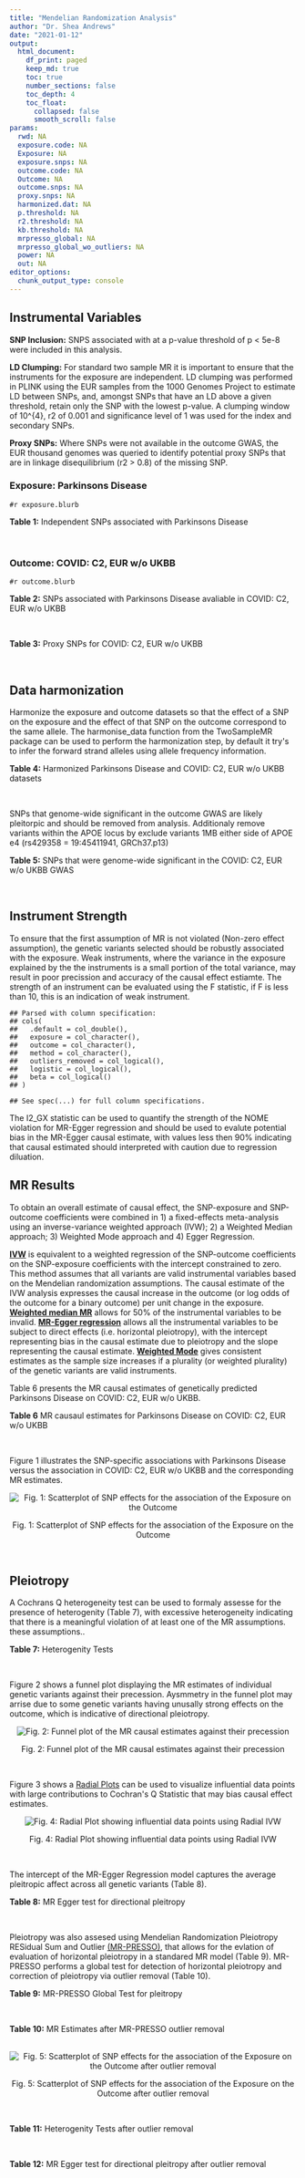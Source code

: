 ```yaml
---
title: "Mendelian Randomization Analysis"
author: "Dr. Shea Andrews"
date: "2021-01-12"
output:
  html_document:
    df_print: paged
    keep_md: true
    toc: true
    number_sections: false
    toc_depth: 4
    toc_float:
      collapsed: false
      smooth_scroll: false
params:
  rwd: NA
  exposure.code: NA
  Exposure: NA
  exposure.snps: NA
  outcome.code: NA
  Outcome: NA
  outcome.snps: NA
  proxy.snps: NA
  harmonized.dat: NA
  p.threshold: NA
  r2.threshold: NA
  kb.threshold: NA
  mrpresso_global: NA
  mrpresso_global_wo_outliers: NA
  power: NA
  out: NA
editor_options:
  chunk_output_type: console
---
```







## Instrumental Variables
**SNP Inclusion:** SNPS associated with at a p-value threshold of p < 5e-8 were included in this analysis.
<br>

**LD Clumping:** For standard two sample MR it is important to ensure that the instruments for the exposure are independent. LD clumping was performed in PLINK using the EUR samples from the 1000 Genomes Project to estimate LD between SNPs, and, amongst SNPs that have an LD above a given threshold, retain only the SNP with the lowest p-value. A clumping window of 10^{4}, r2 of 0.001 and significance level of 1 was used for the index and secondary SNPs.
<br>

**Proxy SNPs:** Where SNPs were not available in the outcome GWAS, the EUR thousand genomes was queried to identify potential proxy SNPs that are in linkage disequilibrium (r2 > 0.8) of the missing SNP.
<br>

### Exposure: Parkinsons Disease
`#r exposure.blurb`
<br>

**Table 1:** Independent SNPs associated with Parkinsons Disease
<div data-pagedtable="false">
  <script data-pagedtable-source type="application/json">
{"columns":[{"label":["SNP"],"name":[1],"type":["chr"],"align":["left"]},{"label":["CHROM"],"name":[2],"type":["dbl"],"align":["right"]},{"label":["POS"],"name":[3],"type":["dbl"],"align":["right"]},{"label":["REF"],"name":[4],"type":["chr"],"align":["left"]},{"label":["ALT"],"name":[5],"type":["chr"],"align":["left"]},{"label":["AF"],"name":[6],"type":["dbl"],"align":["right"]},{"label":["BETA"],"name":[7],"type":["dbl"],"align":["right"]},{"label":["SE"],"name":[8],"type":["dbl"],"align":["right"]},{"label":["Z"],"name":[9],"type":["dbl"],"align":["right"]},{"label":["P"],"name":[10],"type":["dbl"],"align":["right"]},{"label":["N"],"name":[11],"type":["dbl"],"align":["right"]},{"label":["TRAIT"],"name":[12],"type":["chr"],"align":["left"]}],"data":[{"1":"rs35749011","2":"1","3":"155135036","4":"G","5":"A","6":"0.0191","7":"0.7508","8":"0.0659","9":"11.393020","10":"5.022e-30","11":"482730","12":"parkinsons_disease"},{"1":"rs823106","2":"1","3":"205656453","4":"G","5":"C","6":"0.8488","7":"-0.1492","8":"0.0239","9":"-6.242678","10":"4.100e-10","11":"482730","12":"parkinsons_disease"},{"1":"rs4488803","2":"3","3":"58218352","4":"G","5":"A","6":"0.3746","7":"-0.1136","8":"0.0199","9":"-5.708543","10":"1.076e-08","11":"482730","12":"parkinsons_disease"},{"1":"rs34311866","2":"4","3":"951947","4":"T","5":"C","6":"0.1958","7":"0.2272","8":"0.0231","9":"9.835500","10":"7.974e-23","11":"482730","12":"parkinsons_disease"},{"1":"rs4698412","2":"4","3":"15737348","4":"G","5":"A","6":"0.5530","7":"0.1258","8":"0.0168","9":"7.488095","10":"7.049e-14","11":"482730","12":"parkinsons_disease"},{"1":"rs7695720","2":"4","3":"77183300","4":"A","5":"C","6":"0.2091","7":"-0.1255","8":"0.0208","9":"-6.033650","10":"1.528e-09","11":"482730","12":"parkinsons_disease"},{"1":"rs356203","2":"4","3":"90666041","4":"C","5":"T","6":"0.6169","7":"-0.2398","8":"0.0178","9":"-13.471910","10":"3.007e-41","11":"482730","12":"parkinsons_disease"},{"1":"rs75646569","2":"5","3":"60345424","4":"T","5":"G","6":"0.1117","7":"0.1916","8":"0.0266","9":"7.203010","10":"5.618e-13","11":"482730","12":"parkinsons_disease"},{"1":"rs35265698","2":"6","3":"32561334","4":"C","5":"G","6":"0.1547","7":"-0.2000","8":"0.0303","9":"-6.600660","10":"3.927e-11","11":"480593","12":"parkinsons_disease"},{"1":"rs858295","2":"7","3":"23245569","4":"A","5":"G","6":"0.3947","7":"-0.1039","8":"0.0176","9":"-5.903410","10":"3.831e-09","11":"482730","12":"parkinsons_disease"},{"1":"rs620490","2":"8","3":"16697579","4":"T","5":"G","6":"0.2762","7":"-0.1174","8":"0.0190","9":"-6.178950","10":"6.456e-10","11":"482730","12":"parkinsons_disease"},{"1":"rs144814361","2":"10","3":"121410917","4":"C","5":"T","6":"0.0174","7":"0.4411","8":"0.0680","9":"6.486765","10":"9.065e-11","11":"482730","12":"parkinsons_disease"},{"1":"rs75505347","2":"12","3":"40885549","4":"C","5":"T","6":"0.0195","7":"0.3917","8":"0.0674","9":"5.811573","10":"6.117e-09","11":"482730","12":"parkinsons_disease"},{"1":"rs10847864","2":"12","3":"123326598","4":"G","5":"T","6":"0.3625","7":"0.1274","8":"0.0179","9":"7.117318","10":"9.812e-13","11":"482730","12":"parkinsons_disease"},{"1":"rs4774417","2":"15","3":"61993702","4":"G","5":"A","6":"0.7397","7":"0.1052","8":"0.0192","9":"5.479167","10":"4.626e-08","11":"482730","12":"parkinsons_disease"},{"1":"rs12934900","2":"16","3":"30923602","4":"A","5":"T","6":"0.6571","7":"0.1215","8":"0.0184","9":"6.603260","10":"4.331e-11","11":"482730","12":"parkinsons_disease"},{"1":"rs4566208","2":"17","3":"16010920","4":"A","5":"G","6":"0.5659","7":"-0.0957","8":"0.0174","9":"-5.500000","10":"3.884e-08","11":"482730","12":"parkinsons_disease"},{"1":"rs58879558","2":"17","3":"44095467","4":"T","5":"C","6":"0.2229","7":"-0.2383","8":"0.0250","9":"-9.532000","10":"1.363e-21","11":"482730","12":"parkinsons_disease"},{"1":"rs4588066","2":"18","3":"40672964","4":"G","5":"A","6":"0.3260","7":"0.1046","8":"0.0178","9":"5.876404","10":"4.453e-09","11":"482730","12":"parkinsons_disease"}],"options":{"columns":{"min":{},"max":[10]},"rows":{"min":[10],"max":[10]},"pages":{}}}
  </script>
</div>
<br>

### Outcome: COVID: C2, EUR w/o UKBB
`#r outcome.blurb`
<br>

**Table 2:** SNPs associated with Parkinsons Disease avaliable in COVID: C2, EUR w/o UKBB
<div data-pagedtable="false">
  <script data-pagedtable-source type="application/json">
{"columns":[{"label":["SNP"],"name":[1],"type":["chr"],"align":["left"]},{"label":["CHROM"],"name":[2],"type":["dbl"],"align":["right"]},{"label":["POS"],"name":[3],"type":["dbl"],"align":["right"]},{"label":["REF"],"name":[4],"type":["chr"],"align":["left"]},{"label":["ALT"],"name":[5],"type":["chr"],"align":["left"]},{"label":["AF"],"name":[6],"type":["dbl"],"align":["right"]},{"label":["BETA"],"name":[7],"type":["dbl"],"align":["right"]},{"label":["SE"],"name":[8],"type":["dbl"],"align":["right"]},{"label":["Z"],"name":[9],"type":["dbl"],"align":["right"]},{"label":["P"],"name":[10],"type":["dbl"],"align":["right"]},{"label":["N"],"name":[11],"type":["dbl"],"align":["right"]},{"label":["TRAIT"],"name":[12],"type":["chr"],"align":["left"]}],"data":[{"1":"rs35749011","2":"1","3":"155135036","4":"G","5":"A","6":"0.02045","7":"0.00641100","8":"0.0428460","9":"0.14962890","10":"0.8811000","11":"1074295","12":"COVID_C2__EUR_w/o_UKBB"},{"1":"rs823106","2":"1","3":"205656453","4":"G","5":"C","6":"0.85850","7":"0.01125000","8":"0.0128170","9":"0.87774050","10":"0.3801000","11":"1342724","12":"COVID_C2__EUR_w/o_UKBB"},{"1":"rs4488803","2":"3","3":"58218352","4":"G","5":"A","6":"0.41690","7":"-0.00915260","8":"0.0094521","9":"-0.96831392","10":"0.3329000","11":"1337736","12":"COVID_C2__EUR_w/o_UKBB"},{"1":"rs34311866","2":"4","3":"951947","4":"T","5":"C","6":"0.20060","7":"0.00337080","8":"0.0128640","9":"0.26203358","10":"0.7933000","11":"1348343","12":"COVID_C2__EUR_w/o_UKBB"},{"1":"rs4698412","2":"4","3":"15737348","4":"G","5":"A","6":"0.55480","7":"-0.00076993","8":"0.0090171","9":"-0.08538555","10":"0.9320000","11":"1348343","12":"COVID_C2__EUR_w/o_UKBB"},{"1":"rs7695720","2":"4","3":"77183300","4":"A","5":"C","6":"0.20870","7":"-0.04168200","8":"0.0115000","9":"-3.62452174","10":"0.0002895","11":"1337623","12":"COVID_C2__EUR_w/o_UKBB"},{"1":"rs356203","2":"4","3":"90666041","4":"C","5":"T","6":"0.63150","7":"0.01444900","8":"0.0093597","9":"1.54374606","10":"0.1226000","11":"1277282","12":"COVID_C2__EUR_w/o_UKBB"},{"1":"rs75646569","2":"5","3":"60345424","4":"T","5":"G","6":"0.11320","7":"0.01355400","8":"0.0143450","9":"0.94485884","10":"0.3447000","11":"1348702","12":"COVID_C2__EUR_w/o_UKBB"},{"1":"rs35265698","2":"6","3":"32561334","4":"C","5":"G","6":"0.17280","7":"-0.03856000","8":"0.0129090","9":"-2.98706329","10":"0.0028180","11":"1153247","12":"COVID_C2__EUR_w/o_UKBB"},{"1":"rs858295","2":"7","3":"23245569","4":"A","5":"G","6":"0.39300","7":"-0.00353790","8":"0.0091784","9":"-0.38545934","10":"0.6999000","11":"1348702","12":"COVID_C2__EUR_w/o_UKBB"},{"1":"rs620490","2":"8","3":"16697579","4":"T","5":"G","6":"0.29700","7":"0.00473560","8":"0.0100270","9":"0.47228483","10":"0.6367000","11":"1276013","12":"COVID_C2__EUR_w/o_UKBB"},{"1":"rs144814361","2":"10","3":"121410917","4":"C","5":"T","6":"0.02237","7":"0.07243000","8":"0.0402570","9":"1.79919020","10":"0.0719900","11":"1303469","12":"COVID_C2__EUR_w/o_UKBB"},{"1":"rs75505347","2":"12","3":"40885549","4":"C","5":"T","6":"0.02509","7":"-0.01975800","8":"0.0334990","9":"-0.58980865","10":"0.5553000","11":"1342060","12":"COVID_C2__EUR_w/o_UKBB"},{"1":"rs10847864","2":"12","3":"123326598","4":"G","5":"T","6":"0.33870","7":"0.00152300","8":"0.0131410","9":"0.11589681","10":"0.9077000","11":"960229","12":"COVID_C2__EUR_w/o_UKBB"},{"1":"rs4774417","2":"15","3":"61993702","4":"G","5":"A","6":"0.69890","7":"0.01218500","8":"0.0104500","9":"1.16602871","10":"0.2436000","11":"1329166","12":"COVID_C2__EUR_w/o_UKBB"},{"1":"rs12934900","2":"16","3":"30923602","4":"A","5":"T","6":"0.63380","7":"0.00222520","8":"0.0097547","9":"0.22811568","10":"0.8196000","11":"1234273","12":"COVID_C2__EUR_w/o_UKBB"},{"1":"rs4566208","2":"17","3":"16010920","4":"A","5":"G","6":"0.55560","7":"0.00224870","8":"0.0116400","9":"0.19318729","10":"0.8468000","11":"1244597","12":"COVID_C2__EUR_w/o_UKBB"},{"1":"rs58879558","2":"17","3":"44095467","4":"T","5":"C","6":"0.21000","7":"-0.03998100","8":"0.0111040","9":"-3.60059438","10":"0.0003174","11":"1109632","12":"COVID_C2__EUR_w/o_UKBB"},{"1":"rs4588066","2":"18","3":"40672964","4":"G","5":"A","6":"0.33970","7":"0.00606220","8":"0.0096044","9":"0.63118987","10":"0.5279000","11":"1348702","12":"COVID_C2__EUR_w/o_UKBB"}],"options":{"columns":{"min":{},"max":[10]},"rows":{"min":[10],"max":[10]},"pages":{}}}
  </script>
</div>
<br>

**Table 3:** Proxy SNPs for COVID: C2, EUR w/o UKBB
<div data-pagedtable="false">
  <script data-pagedtable-source type="application/json">
{"columns":[{"label":["proxy.outcome"],"name":[1],"type":["lgl"],"align":["right"]},{"label":["target_snp"],"name":[2],"type":["lgl"],"align":["right"]},{"label":["proxy_snp"],"name":[3],"type":["lgl"],"align":["right"]},{"label":["ld.r2"],"name":[4],"type":["lgl"],"align":["right"]},{"label":["Dprime"],"name":[5],"type":["lgl"],"align":["right"]},{"label":["ref.proxy"],"name":[6],"type":["lgl"],"align":["right"]},{"label":["alt.proxy"],"name":[7],"type":["lgl"],"align":["right"]},{"label":["CHROM"],"name":[8],"type":["lgl"],"align":["right"]},{"label":["POS"],"name":[9],"type":["lgl"],"align":["right"]},{"label":["ALT.proxy"],"name":[10],"type":["lgl"],"align":["right"]},{"label":["REF.proxy"],"name":[11],"type":["lgl"],"align":["right"]},{"label":["AF"],"name":[12],"type":["lgl"],"align":["right"]},{"label":["BETA"],"name":[13],"type":["lgl"],"align":["right"]},{"label":["SE"],"name":[14],"type":["lgl"],"align":["right"]},{"label":["P"],"name":[15],"type":["lgl"],"align":["right"]},{"label":["N"],"name":[16],"type":["lgl"],"align":["right"]},{"label":["ref"],"name":[17],"type":["lgl"],"align":["right"]},{"label":["alt"],"name":[18],"type":["lgl"],"align":["right"]},{"label":["ALT"],"name":[19],"type":["lgl"],"align":["right"]},{"label":["REF"],"name":[20],"type":["lgl"],"align":["right"]},{"label":["PHASE"],"name":[21],"type":["lgl"],"align":["right"]}],"data":[{"1":"NA","2":"NA","3":"NA","4":"NA","5":"NA","6":"NA","7":"NA","8":"NA","9":"NA","10":"NA","11":"NA","12":"NA","13":"NA","14":"NA","15":"NA","16":"NA","17":"NA","18":"NA","19":"NA","20":"NA","21":"NA"}],"options":{"columns":{"min":{},"max":[10]},"rows":{"min":[10],"max":[10]},"pages":{}}}
  </script>
</div>
<br>

## Data harmonization
Harmonize the exposure and outcome datasets so that the effect of a SNP on the exposure and the effect of that SNP on the outcome correspond to the same allele. The harmonise_data function from the TwoSampleMR package can be used to perform the harmonization step, by default it try's to infer the forward strand alleles using allele frequency information.
<br>

**Table 4:** Harmonized Parkinsons Disease and COVID: C2, EUR w/o UKBB datasets
<div data-pagedtable="false">
  <script data-pagedtable-source type="application/json">
{"columns":[{"label":["SNP"],"name":[1],"type":["chr"],"align":["left"]},{"label":["effect_allele.exposure"],"name":[2],"type":["chr"],"align":["left"]},{"label":["other_allele.exposure"],"name":[3],"type":["chr"],"align":["left"]},{"label":["effect_allele.outcome"],"name":[4],"type":["chr"],"align":["left"]},{"label":["other_allele.outcome"],"name":[5],"type":["chr"],"align":["left"]},{"label":["beta.exposure"],"name":[6],"type":["dbl"],"align":["right"]},{"label":["beta.outcome"],"name":[7],"type":["dbl"],"align":["right"]},{"label":["eaf.exposure"],"name":[8],"type":["dbl"],"align":["right"]},{"label":["eaf.outcome"],"name":[9],"type":["dbl"],"align":["right"]},{"label":["remove"],"name":[10],"type":["lgl"],"align":["right"]},{"label":["palindromic"],"name":[11],"type":["lgl"],"align":["right"]},{"label":["ambiguous"],"name":[12],"type":["lgl"],"align":["right"]},{"label":["id.outcome"],"name":[13],"type":["chr"],"align":["left"]},{"label":["chr.outcome"],"name":[14],"type":["dbl"],"align":["right"]},{"label":["pos.outcome"],"name":[15],"type":["dbl"],"align":["right"]},{"label":["se.outcome"],"name":[16],"type":["dbl"],"align":["right"]},{"label":["z.outcome"],"name":[17],"type":["dbl"],"align":["right"]},{"label":["pval.outcome"],"name":[18],"type":["dbl"],"align":["right"]},{"label":["samplesize.outcome"],"name":[19],"type":["dbl"],"align":["right"]},{"label":["outcome"],"name":[20],"type":["chr"],"align":["left"]},{"label":["mr_keep.outcome"],"name":[21],"type":["lgl"],"align":["right"]},{"label":["pval_origin.outcome"],"name":[22],"type":["chr"],"align":["left"]},{"label":["chr.exposure"],"name":[23],"type":["dbl"],"align":["right"]},{"label":["pos.exposure"],"name":[24],"type":["dbl"],"align":["right"]},{"label":["se.exposure"],"name":[25],"type":["dbl"],"align":["right"]},{"label":["z.exposure"],"name":[26],"type":["dbl"],"align":["right"]},{"label":["pval.exposure"],"name":[27],"type":["dbl"],"align":["right"]},{"label":["samplesize.exposure"],"name":[28],"type":["dbl"],"align":["right"]},{"label":["exposure"],"name":[29],"type":["chr"],"align":["left"]},{"label":["mr_keep.exposure"],"name":[30],"type":["lgl"],"align":["right"]},{"label":["pval_origin.exposure"],"name":[31],"type":["chr"],"align":["left"]},{"label":["id.exposure"],"name":[32],"type":["chr"],"align":["left"]},{"label":["action"],"name":[33],"type":["dbl"],"align":["right"]},{"label":["mr_keep"],"name":[34],"type":["lgl"],"align":["right"]},{"label":["pt"],"name":[35],"type":["dbl"],"align":["right"]},{"label":["pleitropy_keep"],"name":[36],"type":["lgl"],"align":["right"]},{"label":["mrpresso_RSSobs"],"name":[37],"type":["dbl"],"align":["right"]},{"label":["mrpresso_pval"],"name":[38],"type":["dbl"],"align":["right"]},{"label":["mrpresso_keep"],"name":[39],"type":["lgl"],"align":["right"]}],"data":[{"1":"rs10847864","2":"T","3":"G","4":"T","5":"G","6":"0.1274","7":"0.00152300","8":"0.3625","9":"0.33870","10":"FALSE","11":"FALSE","12":"FALSE","13":"pPcDJZ","14":"12","15":"123326598","16":"0.0131410","17":"0.11589681","18":"0.9077000","19":"960229","20":"covidhgi2020C2v5alleurLeaveUKBB","21":"TRUE","22":"reported","23":"12","24":"123326598","25":"0.0179","26":"7.117318","27":"9.812e-13","28":"482730","29":"Nalls2019pd","30":"TRUE","31":"reported","32":"7zDDGl","33":"2","34":"TRUE","35":"5e-08","36":"TRUE","37":"2.013951e-05","38":"1.0000","39":"TRUE"},{"1":"rs12934900","2":"T","3":"A","4":"T","5":"A","6":"0.1215","7":"0.00222520","8":"0.6571","9":"0.63380","10":"FALSE","11":"TRUE","12":"FALSE","13":"pPcDJZ","14":"16","15":"30923602","16":"0.0097547","17":"0.22811568","18":"0.8196000","19":"1234273","20":"covidhgi2020C2v5alleurLeaveUKBB","21":"TRUE","22":"reported","23":"16","24":"30923602","25":"0.0184","26":"6.603260","27":"4.331e-11","28":"482730","29":"Nalls2019pd","30":"TRUE","31":"reported","32":"7zDDGl","33":"2","34":"TRUE","35":"5e-08","36":"TRUE","37":"1.257402e-05","38":"1.0000","39":"TRUE"},{"1":"rs144814361","2":"T","3":"C","4":"T","5":"C","6":"0.4411","7":"0.07243000","8":"0.0174","9":"0.02237","10":"FALSE","11":"FALSE","12":"FALSE","13":"pPcDJZ","14":"10","15":"121410917","16":"0.0402570","17":"1.79919020","18":"0.0719900","19":"1303469","20":"covidhgi2020C2v5alleurLeaveUKBB","21":"TRUE","22":"reported","23":"10","24":"121410917","25":"0.0680","26":"6.486765","27":"9.065e-11","28":"482730","29":"Nalls2019pd","30":"TRUE","31":"reported","32":"7zDDGl","33":"2","34":"TRUE","35":"5e-08","36":"TRUE","37":"2.883270e-03","38":"1.0000","39":"TRUE"},{"1":"rs34311866","2":"C","3":"T","4":"C","5":"T","6":"0.2272","7":"0.00337080","8":"0.1958","9":"0.20060","10":"FALSE","11":"FALSE","12":"FALSE","13":"pPcDJZ","14":"4","15":"951947","16":"0.0128640","17":"0.26203358","18":"0.7933000","19":"1348343","20":"covidhgi2020C2v5alleurLeaveUKBB","21":"TRUE","22":"reported","23":"4","24":"951947","25":"0.0231","26":"9.835500","27":"7.974e-23","28":"482730","29":"Nalls2019pd","30":"TRUE","31":"reported","32":"7zDDGl","33":"2","34":"TRUE","35":"5e-08","36":"TRUE","37":"6.067016e-05","38":"1.0000","39":"TRUE"},{"1":"rs35265698","2":"G","3":"C","4":"G","5":"C","6":"-0.2000","7":"-0.03856000","8":"0.1547","9":"0.17280","10":"FALSE","11":"TRUE","12":"FALSE","13":"pPcDJZ","14":"6","15":"32561334","16":"0.0129090","17":"-2.98706329","18":"0.0028180","19":"1153247","20":"covidhgi2020C2v5alleurLeaveUKBB","21":"TRUE","22":"reported","23":"6","24":"32561334","25":"0.0303","26":"-6.600660","27":"3.927e-11","28":"480593","29":"Nalls2019pd","30":"TRUE","31":"reported","32":"7zDDGl","33":"2","34":"TRUE","35":"5e-08","36":"TRUE","37":"9.777930e-04","38":"0.3002","39":"TRUE"},{"1":"rs356203","2":"T","3":"C","4":"T","5":"C","6":"-0.2398","7":"0.01444900","8":"0.6169","9":"0.63150","10":"FALSE","11":"FALSE","12":"FALSE","13":"pPcDJZ","14":"4","15":"90666041","16":"0.0093597","17":"1.54374606","18":"0.1226000","19":"1277282","20":"covidhgi2020C2v5alleurLeaveUKBB","21":"TRUE","22":"reported","23":"4","24":"90666041","25":"0.0178","26":"-13.471910","27":"3.007e-41","28":"482730","29":"Nalls2019pd","30":"TRUE","31":"reported","32":"7zDDGl","33":"2","34":"TRUE","35":"5e-08","36":"TRUE","37":"9.534880e-04","38":"0.0741","39":"TRUE"},{"1":"rs35749011","2":"A","3":"G","4":"A","5":"G","6":"0.7508","7":"0.00641100","8":"0.0191","9":"0.02045","10":"FALSE","11":"FALSE","12":"FALSE","13":"pPcDJZ","14":"1","15":"155135036","16":"0.0428460","17":"0.14962890","18":"0.8811000","19":"1074295","20":"covidhgi2020C2v5alleurLeaveUKBB","21":"TRUE","22":"reported","23":"1","24":"155135036","25":"0.0659","26":"11.393020","27":"5.022e-30","28":"482730","29":"Nalls2019pd","30":"TRUE","31":"reported","32":"7zDDGl","33":"2","34":"TRUE","35":"5e-08","36":"TRUE","37":"9.515236e-04","38":"1.0000","39":"TRUE"},{"1":"rs4488803","2":"A","3":"G","4":"A","5":"G","6":"-0.1136","7":"-0.00915260","8":"0.3746","9":"0.41690","10":"FALSE","11":"FALSE","12":"FALSE","13":"pPcDJZ","14":"3","15":"58218352","16":"0.0094521","17":"-0.96831392","18":"0.3329000","19":"1337736","20":"covidhgi2020C2v5alleurLeaveUKBB","21":"TRUE","22":"reported","23":"3","24":"58218352","25":"0.0199","26":"-5.708543","27":"1.076e-08","28":"482730","29":"Nalls2019pd","30":"TRUE","31":"reported","32":"7zDDGl","33":"2","34":"TRUE","35":"5e-08","36":"TRUE","37":"1.636420e-05","38":"1.0000","39":"TRUE"},{"1":"rs4566208","2":"G","3":"A","4":"G","5":"A","6":"-0.0957","7":"0.00224870","8":"0.5659","9":"0.55560","10":"FALSE","11":"FALSE","12":"FALSE","13":"pPcDJZ","14":"17","15":"16010920","16":"0.0116400","17":"0.19318729","18":"0.8468000","19":"1244597","20":"covidhgi2020C2v5alleurLeaveUKBB","21":"TRUE","22":"reported","23":"17","24":"16010920","25":"0.0174","26":"-5.500000","27":"3.884e-08","28":"482730","29":"Nalls2019pd","30":"TRUE","31":"reported","32":"7zDDGl","33":"2","34":"TRUE","35":"5e-08","36":"TRUE","37":"4.625827e-05","38":"1.0000","39":"TRUE"},{"1":"rs4588066","2":"A","3":"G","4":"A","5":"G","6":"0.1046","7":"0.00606220","8":"0.3260","9":"0.33970","10":"FALSE","11":"FALSE","12":"FALSE","13":"pPcDJZ","14":"18","15":"40672964","16":"0.0096044","17":"0.63118987","18":"0.5279000","19":"1348702","20":"covidhgi2020C2v5alleurLeaveUKBB","21":"TRUE","22":"reported","23":"18","24":"40672964","25":"0.0178","26":"5.876404","27":"4.453e-09","28":"482730","29":"Nalls2019pd","30":"TRUE","31":"reported","32":"7zDDGl","33":"2","34":"TRUE","35":"5e-08","36":"TRUE","37":"1.580908e-06","38":"1.0000","39":"TRUE"},{"1":"rs4698412","2":"A","3":"G","4":"A","5":"G","6":"0.1258","7":"-0.00076993","8":"0.5530","9":"0.55480","10":"FALSE","11":"FALSE","12":"FALSE","13":"pPcDJZ","14":"4","15":"15737348","16":"0.0090171","17":"-0.08538555","18":"0.9320000","19":"1348343","20":"covidhgi2020C2v5alleurLeaveUKBB","21":"TRUE","22":"reported","23":"4","24":"15737348","25":"0.0168","26":"7.488095","27":"7.049e-14","28":"482730","29":"Nalls2019pd","30":"TRUE","31":"reported","32":"7zDDGl","33":"2","34":"TRUE","35":"5e-08","36":"TRUE","37":"4.831842e-05","38":"1.0000","39":"TRUE"},{"1":"rs4774417","2":"A","3":"G","4":"A","5":"G","6":"0.1052","7":"0.01218500","8":"0.7397","9":"0.69890","10":"FALSE","11":"FALSE","12":"FALSE","13":"pPcDJZ","14":"15","15":"61993702","16":"0.0104500","17":"1.16602871","18":"0.2436000","19":"1329166","20":"covidhgi2020C2v5alleurLeaveUKBB","21":"TRUE","22":"reported","23":"15","24":"61993702","25":"0.0192","26":"5.479167","27":"4.626e-08","28":"482730","29":"Nalls2019pd","30":"TRUE","31":"reported","32":"7zDDGl","33":"2","34":"TRUE","35":"5e-08","36":"TRUE","37":"5.644812e-05","38":"1.0000","39":"TRUE"},{"1":"rs58879558","2":"C","3":"T","4":"C","5":"T","6":"-0.2383","7":"-0.03998100","8":"0.2229","9":"0.21000","10":"FALSE","11":"FALSE","12":"FALSE","13":"pPcDJZ","14":"17","15":"44095467","16":"0.0111040","17":"-3.60059438","18":"0.0003174","19":"1109632","20":"covidhgi2020C2v5alleurLeaveUKBB","21":"TRUE","22":"reported","23":"17","24":"44095467","25":"0.0250","26":"-9.532000","27":"1.363e-21","28":"482730","29":"Nalls2019pd","30":"TRUE","31":"reported","32":"7zDDGl","33":"2","34":"TRUE","35":"5e-08","36":"TRUE","37":"1.084336e-03","38":"0.0893","39":"TRUE"},{"1":"rs620490","2":"G","3":"T","4":"G","5":"T","6":"-0.1174","7":"0.00473560","8":"0.2762","9":"0.29700","10":"FALSE","11":"FALSE","12":"FALSE","13":"pPcDJZ","14":"8","15":"16697579","16":"0.0100270","17":"0.47228483","18":"0.6367000","19":"1276013","20":"covidhgi2020C2v5alleurLeaveUKBB","21":"TRUE","22":"reported","23":"8","24":"16697579","25":"0.0190","26":"-6.178950","27":"6.456e-10","28":"482730","29":"Nalls2019pd","30":"TRUE","31":"reported","32":"7zDDGl","33":"2","34":"TRUE","35":"5e-08","36":"TRUE","37":"1.113533e-04","38":"1.0000","39":"TRUE"},{"1":"rs75505347","2":"T","3":"C","4":"T","5":"C","6":"0.3917","7":"-0.01975800","8":"0.0195","9":"0.02509","10":"FALSE","11":"FALSE","12":"FALSE","13":"pPcDJZ","14":"12","15":"40885549","16":"0.0334990","17":"-0.58980865","18":"0.5553000","19":"1342060","20":"covidhgi2020C2v5alleurLeaveUKBB","21":"TRUE","22":"reported","23":"12","24":"40885549","25":"0.0674","26":"5.811573","27":"6.117e-09","28":"482730","29":"Nalls2019pd","30":"TRUE","31":"reported","32":"7zDDGl","33":"2","34":"TRUE","35":"5e-08","36":"TRUE","37":"1.545236e-03","38":"1.0000","39":"TRUE"},{"1":"rs75646569","2":"G","3":"T","4":"G","5":"T","6":"0.1916","7":"0.01355400","8":"0.1117","9":"0.11320","10":"FALSE","11":"FALSE","12":"FALSE","13":"pPcDJZ","14":"5","15":"60345424","16":"0.0143450","17":"0.94485884","18":"0.3447000","19":"1348702","20":"covidhgi2020C2v5alleurLeaveUKBB","21":"TRUE","22":"reported","23":"5","24":"60345424","25":"0.0266","26":"7.203010","27":"5.618e-13","28":"482730","29":"Nalls2019pd","30":"TRUE","31":"reported","32":"7zDDGl","33":"2","34":"TRUE","35":"5e-08","36":"TRUE","37":"2.411930e-05","38":"1.0000","39":"TRUE"},{"1":"rs7695720","2":"C","3":"A","4":"C","5":"A","6":"-0.1255","7":"-0.04168200","8":"0.2091","9":"0.20870","10":"FALSE","11":"FALSE","12":"FALSE","13":"pPcDJZ","14":"4","15":"77183300","16":"0.0115000","17":"-3.62452174","18":"0.0002895","19":"1337623","20":"covidhgi2020C2v5alleurLeaveUKBB","21":"TRUE","22":"reported","23":"4","24":"77183300","25":"0.0208","26":"-6.033650","27":"1.528e-09","28":"482730","29":"Nalls2019pd","30":"TRUE","31":"reported","32":"7zDDGl","33":"2","34":"TRUE","35":"5e-08","36":"TRUE","37":"1.371111e-03","38":"0.0228","39":"FALSE"},{"1":"rs823106","2":"C","3":"G","4":"C","5":"G","6":"-0.1492","7":"0.01125000","8":"0.8488","9":"0.85850","10":"FALSE","11":"TRUE","12":"FALSE","13":"pPcDJZ","14":"1","15":"205656453","16":"0.0128170","17":"0.87774050","18":"0.3801000","19":"1342724","20":"covidhgi2020C2v5alleurLeaveUKBB","21":"TRUE","22":"reported","23":"1","24":"205656453","25":"0.0239","26":"-6.242678","27":"4.100e-10","28":"482730","29":"Nalls2019pd","30":"TRUE","31":"reported","32":"7zDDGl","33":"2","34":"TRUE","35":"5e-08","36":"TRUE","37":"3.545590e-04","38":"1.0000","39":"TRUE"},{"1":"rs858295","2":"G","3":"A","4":"G","5":"A","6":"-0.1039","7":"-0.00353790","8":"0.3947","9":"0.39300","10":"FALSE","11":"FALSE","12":"FALSE","13":"pPcDJZ","14":"7","15":"23245569","16":"0.0091784","17":"-0.38545934","18":"0.6999000","19":"1348702","20":"covidhgi2020C2v5alleurLeaveUKBB","21":"TRUE","22":"reported","23":"7","24":"23245569","25":"0.0176","26":"-5.903410","27":"3.831e-09","28":"482730","29":"Nalls2019pd","30":"TRUE","31":"reported","32":"7zDDGl","33":"2","34":"TRUE","35":"5e-08","36":"TRUE","37":"1.737352e-06","38":"1.0000","39":"TRUE"}],"options":{"columns":{"min":{},"max":[10]},"rows":{"min":[10],"max":[10]},"pages":{}}}
  </script>
</div>
<br>

SNPs that genome-wide significant in the outcome GWAS are likely pleitorpic and should be removed from analysis. Additionaly remove variants within the APOE locus by exclude variants 1MB either side of APOE e4 (rs429358 = 19:45411941, GRCh37.p13)
<br>


**Table 5:** SNPs that were genome-wide significant in the COVID: C2, EUR w/o UKBB GWAS
<div data-pagedtable="false">
  <script data-pagedtable-source type="application/json">
{"columns":[{"label":["SNP"],"name":[1],"type":["chr"],"align":["left"]},{"label":["chr.outcome"],"name":[2],"type":["dbl"],"align":["right"]},{"label":["pos.outcome"],"name":[3],"type":["dbl"],"align":["right"]},{"label":["pval.exposure"],"name":[4],"type":["dbl"],"align":["right"]},{"label":["pval.outcome"],"name":[5],"type":["dbl"],"align":["right"]}],"data":[],"options":{"columns":{"min":{},"max":[10]},"rows":{"min":[10],"max":[10]},"pages":{}}}
  </script>
</div>
<br>


## Instrument Strength
To ensure that the first assumption of MR is not violated (Non-zero effect assumption), the genetic variants selected should be robustly associated with the exposure. Weak instruments, where the variance in the exposure explained by the the instruments is a small portion of the total variance, may result in poor precission and accuracy of the causal effect estiamte. The strength of an instrument can be evaluated using the F statistic, if F is less than 10, this is an indication of weak instrument.


```
## Parsed with column specification:
## cols(
##   .default = col_double(),
##   exposure = col_character(),
##   outcome = col_character(),
##   method = col_character(),
##   outliers_removed = col_logical(),
##   logistic = col_logical(),
##   beta = col_logical()
## )
```

```
## See spec(...) for full column specifications.
```

<div data-pagedtable="false">
  <script data-pagedtable-source type="application/json">
{"columns":[{"label":["outliers_removed"],"name":[1],"type":["lgl"],"align":["right"]},{"label":["pve.exposure"],"name":[2],"type":["dbl"],"align":["right"]},{"label":["F"],"name":[3],"type":["dbl"],"align":["right"]},{"label":["Alpha"],"name":[4],"type":["dbl"],"align":["right"]},{"label":["NCP"],"name":[5],"type":["dbl"],"align":["right"]},{"label":["Power"],"name":[6],"type":["dbl"],"align":["right"]}],"data":[{"1":"FALSE","2":"0.0007443399","3":"57.79114","4":"0.05","5":"19.157594","6":"0.9921750"},{"1":"TRUE","2":"0.0007195726","3":"58.97056","4":"0.05","5":"9.160917","6":"0.8569549"}],"options":{"columns":{"min":{},"max":[10]},"rows":{"min":[10],"max":[10]},"pages":{}}}
  </script>
</div>

The I2_GX statistic can be used to quantify the strength of the NOME violation for MR-Egger regression and should be used to evalute potential bias in the MR-Egger causal estimate, with values less then 90% indicating that causal estimated should interpreted with caution due to regression diluation.

<div data-pagedtable="false">
  <script data-pagedtable-source type="application/json">
{"columns":[{"label":["outliers_removed"],"name":[1],"type":["lgl"],"align":["right"]},{"label":["Isq_gx"],"name":[2],"type":["dbl"],"align":["right"]}],"data":[{"1":"FALSE","2":"0.8202204"},{"1":"TRUE","2":"0.8275041"}],"options":{"columns":{"min":{},"max":[10]},"rows":{"min":[10],"max":[10]},"pages":{}}}
  </script>
</div>


##  MR Results
To obtain an overall estimate of causal effect, the SNP-exposure and SNP-outcome coefficients were combined in 1) a fixed-effects meta-analysis using an inverse-variance weighted approach (IVW); 2) a Weighted Median approach; 3) Weighted Mode approach and 4) Egger Regression.


[**IVW**](https://doi.org/10.1002/gepi.21758) is equivalent to a weighted regression of the SNP-outcome coefficients on the SNP-exposure coefficients with the intercept constrained to zero. This method assumes that all variants are valid instrumental variables based on the Mendelian randomization assumptions. The causal estimate of the IVW analysis expresses the causal increase in the outcome (or log odds of the outcome for a binary outcome) per unit change in the exposure. [**Weighted median MR**](https://doi.org/10.1002/gepi.21965) allows for 50% of the instrumental variables to be invalid. [**MR-Egger regression**](https://doi.org/10.1093/ije/dyw220) allows all the instrumental variables to be subject to direct effects (i.e. horizontal pleiotropy), with the intercept representing bias in the causal estimate due to pleiotropy and the slope representing the causal estimate. [**Weighted Mode**](https://doi.org/10.1093/ije/dyx102) gives consistent estimates as the sample size increases if a plurality (or weighted plurality) of the genetic variants are valid instruments.
<br>



Table 6 presents the MR causal estimates of genetically predicted Parkinsons Disease on COVID: C2, EUR w/o UKBB.
<br>

**Table 6** MR causaul estimates for Parkinsons Disease on COVID: C2, EUR w/o UKBB
<div data-pagedtable="false">
  <script data-pagedtable-source type="application/json">
{"columns":[{"label":["id.exposure"],"name":[1],"type":["chr"],"align":["left"]},{"label":["id.outcome"],"name":[2],"type":["chr"],"align":["left"]},{"label":["outcome"],"name":[3],"type":["fctr"],"align":["left"]},{"label":["exposure"],"name":[4],"type":["fctr"],"align":["left"]},{"label":["method"],"name":[5],"type":["fctr"],"align":["left"]},{"label":["nsnp"],"name":[6],"type":["int"],"align":["right"]},{"label":["b"],"name":[7],"type":["dbl"],"align":["right"]},{"label":["se"],"name":[8],"type":["dbl"],"align":["right"]},{"label":["pval"],"name":[9],"type":["dbl"],"align":["right"]}],"data":[{"1":"7zDDGl","2":"pPcDJZ","3":"covidhgi2020C2v5alleurLeaveUKBB","4":"Nalls2019pd","5":"Inverse variance weighted (fixed effects)","6":"19","7":"0.046310079","8":"0.01620769","9":"0.004272741"},{"1":"7zDDGl","2":"pPcDJZ","3":"covidhgi2020C2v5alleurLeaveUKBB","4":"Nalls2019pd","5":"Weighted median","6":"19","7":"0.014114045","8":"0.02635635","9":"0.592298370"},{"1":"7zDDGl","2":"pPcDJZ","3":"covidhgi2020C2v5alleurLeaveUKBB","4":"Nalls2019pd","5":"Weighted mode","6":"19","7":"-0.008267217","8":"0.03982201","9":"0.837868742"},{"1":"7zDDGl","2":"pPcDJZ","3":"covidhgi2020C2v5alleurLeaveUKBB","4":"Nalls2019pd","5":"MR Egger","6":"19","7":"0.033037107","8":"0.05825930","9":"0.578078290"}],"options":{"columns":{"min":{},"max":[10]},"rows":{"min":[10],"max":[10]},"pages":{}}}
  </script>
</div>
<br>

Figure 1 illustrates the SNP-specific associations with Parkinsons Disease versus the association in COVID: C2, EUR w/o UKBB and the corresponding MR estimates.
<br>

<div class="figure" style="text-align: center">
<img src="/sc/arion/projects/LOAD/shea/Projects/MRcovid/results/MRcovideurwoukbb/Nalls2019pd/covidhgi2020C2v5alleurLeaveUKBB/Nalls2019pd_5e-8_covidhgi2020C2v5alleurLeaveUKBB_MR_Analaysis_files/figure-html/scatter_plot-1.png" alt="Fig. 1: Scatterplot of SNP effects for the association of the Exposure on the Outcome"  />
<p class="caption">Fig. 1: Scatterplot of SNP effects for the association of the Exposure on the Outcome</p>
</div>
<br>


## Pleiotropy
A Cochrans Q heterogeneity test can be used to formaly assesse for the presence of heterogenity (Table 7), with excessive heterogeneity indicating that there is a meaningful violation of at least one of the MR assumptions.
these assumptions..
<br>

**Table 7:** Heterogenity Tests
<div data-pagedtable="false">
  <script data-pagedtable-source type="application/json">
{"columns":[{"label":["id.exposure"],"name":[1],"type":["chr"],"align":["left"]},{"label":["id.outcome"],"name":[2],"type":["chr"],"align":["left"]},{"label":["outcome"],"name":[3],"type":["fctr"],"align":["left"]},{"label":["exposure"],"name":[4],"type":["fctr"],"align":["left"]},{"label":["method"],"name":[5],"type":["fctr"],"align":["left"]},{"label":["Q"],"name":[6],"type":["dbl"],"align":["right"]},{"label":["Q_df"],"name":[7],"type":["dbl"],"align":["right"]},{"label":["Q_pval"],"name":[8],"type":["dbl"],"align":["right"]}],"data":[{"1":"7zDDGl","2":"pPcDJZ","3":"covidhgi2020C2v5alleurLeaveUKBB","4":"Nalls2019pd","5":"MR Egger","6":"37.62099","7":"17","8":"0.002770071"},{"1":"7zDDGl","2":"pPcDJZ","3":"covidhgi2020C2v5alleurLeaveUKBB","4":"Nalls2019pd","5":"Inverse variance weighted","6":"37.75959","7":"18","8":"0.004167121"}],"options":{"columns":{"min":{},"max":[10]},"rows":{"min":[10],"max":[10]},"pages":{}}}
  </script>
</div>
<br>

Figure 2 shows a funnel plot displaying the MR estimates of individual genetic variants against their precession. Aysmmetry in the funnel plot may arrise due to some genetic variants having unusally strong effects on the outcome, which is indicative of directional pleiotropy.
<br>

<div class="figure" style="text-align: center">
<img src="/sc/arion/projects/LOAD/shea/Projects/MRcovid/results/MRcovideurwoukbb/Nalls2019pd/covidhgi2020C2v5alleurLeaveUKBB/Nalls2019pd_5e-8_covidhgi2020C2v5alleurLeaveUKBB_MR_Analaysis_files/figure-html/funnel_plot-1.png" alt="Fig. 2: Funnel plot of the MR causal estimates against their precession"  />
<p class="caption">Fig. 2: Funnel plot of the MR causal estimates against their precession</p>
</div>
<br>

Figure 3 shows a [Radial Plots](https://github.com/WSpiller/RadialMR) can be used to visualize influential data points with large contributions to Cochran's Q Statistic that may bias causal effect estimates.



<div class="figure" style="text-align: center">
<img src="/sc/arion/projects/LOAD/shea/Projects/MRcovid/results/MRcovideurwoukbb/Nalls2019pd/covidhgi2020C2v5alleurLeaveUKBB/Nalls2019pd_5e-8_covidhgi2020C2v5alleurLeaveUKBB_MR_Analaysis_files/figure-html/Radial_Plot-1.png" alt="Fig. 4: Radial Plot showing influential data points using Radial IVW"  />
<p class="caption">Fig. 4: Radial Plot showing influential data points using Radial IVW</p>
</div>
<br>

The intercept of the MR-Egger Regression model captures the average pleitropic affect across all genetic variants (Table 8).
<br>

**Table 8:** MR Egger test for directional pleitropy
<div data-pagedtable="false">
  <script data-pagedtable-source type="application/json">
{"columns":[{"label":["id.exposure"],"name":[1],"type":["chr"],"align":["left"]},{"label":["id.outcome"],"name":[2],"type":["chr"],"align":["left"]},{"label":["outcome"],"name":[3],"type":["fctr"],"align":["left"]},{"label":["exposure"],"name":[4],"type":["fctr"],"align":["left"]},{"label":["egger_intercept"],"name":[5],"type":["dbl"],"align":["right"]},{"label":["se"],"name":[6],"type":["dbl"],"align":["right"]},{"label":["pval"],"name":[7],"type":["dbl"],"align":["right"]}],"data":[{"1":"7zDDGl","2":"pPcDJZ","3":"covidhgi2020C2v5alleurLeaveUKBB","4":"Nalls2019pd","5":"0.002394699","6":"0.009568711","7":"0.8053829"}],"options":{"columns":{"min":{},"max":[10]},"rows":{"min":[10],"max":[10]},"pages":{}}}
  </script>
</div>
<br>

Pleiotropy was also assesed using Mendelian Randomization Pleiotropy RESidual Sum and Outlier [(MR-PRESSO)](https://doi.org/10.1038/s41588-018-0099-7), that allows for the evlation of evaluation of horizontal pleiotropy in a standared MR model (Table 9). MR-PRESSO performs a global test for detection of horizontal pleiotropy and correction of pleiotropy via outlier removal (Table 10).
<br>

**Table 9:** MR-PRESSO Global Test for pleitropy
<div data-pagedtable="false">
  <script data-pagedtable-source type="application/json">
{"columns":[{"label":["id.exposure"],"name":[1],"type":["chr"],"align":["left"]},{"label":["id.outcome"],"name":[2],"type":["chr"],"align":["left"]},{"label":["outcome"],"name":[3],"type":["chr"],"align":["left"]},{"label":["exposure"],"name":[4],"type":["chr"],"align":["left"]},{"label":["pt"],"name":[5],"type":["dbl"],"align":["right"]},{"label":["outliers_removed"],"name":[6],"type":["lgl"],"align":["right"]},{"label":["n_outliers"],"name":[7],"type":["dbl"],"align":["right"]},{"label":["RSSobs"],"name":[8],"type":["dbl"],"align":["right"]},{"label":["pval"],"name":[9],"type":["dbl"],"align":["right"]}],"data":[{"1":"7zDDGl","2":"pPcDJZ","3":"covidhgi2020C2v5alleurLeaveUKBB","4":"Nalls2019pd","5":"5e-08","6":"FALSE","7":"1","8":"45.26003","9":"0.0015"}],"options":{"columns":{"min":{},"max":[10]},"rows":{"min":[10],"max":[10]},"pages":{}}}
  </script>
</div>
<br>


**Table 10:** MR Estimates after MR-PRESSO outlier removal
<div data-pagedtable="false">
  <script data-pagedtable-source type="application/json">
{"columns":[{"label":["id.exposure"],"name":[1],"type":["chr"],"align":["left"]},{"label":["id.outcome"],"name":[2],"type":["chr"],"align":["left"]},{"label":["outcome"],"name":[3],"type":["fctr"],"align":["left"]},{"label":["exposure"],"name":[4],"type":["fctr"],"align":["left"]},{"label":["method"],"name":[5],"type":["fctr"],"align":["left"]},{"label":["nsnp"],"name":[6],"type":["int"],"align":["right"]},{"label":["b"],"name":[7],"type":["dbl"],"align":["right"]},{"label":["se"],"name":[8],"type":["dbl"],"align":["right"]},{"label":["pval"],"name":[9],"type":["dbl"],"align":["right"]}],"data":[{"1":"7zDDGl","2":"pPcDJZ","3":"covidhgi2020C2v5alleurLeaveUKBB","4":"Nalls2019pd","5":"Inverse variance weighted (fixed effects)","6":"18","7":"0.037079553","8":"0.01646732","9":"0.02434093"},{"1":"7zDDGl","2":"pPcDJZ","3":"covidhgi2020C2v5alleurLeaveUKBB","4":"Nalls2019pd","5":"Weighted median","6":"18","7":"0.013492378","8":"0.02692182","9":"0.61625229"},{"1":"7zDDGl","2":"pPcDJZ","3":"covidhgi2020C2v5alleurLeaveUKBB","4":"Nalls2019pd","5":"Weighted mode","6":"18","7":"-0.008024338","8":"0.03730037","9":"0.83222752"},{"1":"7zDDGl","2":"pPcDJZ","3":"covidhgi2020C2v5alleurLeaveUKBB","4":"Nalls2019pd","5":"MR Egger","6":"18","7":"0.043453191","8":"0.05169793","9":"0.41300136"}],"options":{"columns":{"min":{},"max":[10]},"rows":{"min":[10],"max":[10]},"pages":{}}}
  </script>
</div>
<br>

<div class="figure" style="text-align: center">
<img src="/sc/arion/projects/LOAD/shea/Projects/MRcovid/results/MRcovideurwoukbb/Nalls2019pd/covidhgi2020C2v5alleurLeaveUKBB/Nalls2019pd_5e-8_covidhgi2020C2v5alleurLeaveUKBB_MR_Analaysis_files/figure-html/scatter_plot_outlier-1.png" alt="Fig. 5: Scatterplot of SNP effects for the association of the Exposure on the Outcome after outlier removal"  />
<p class="caption">Fig. 5: Scatterplot of SNP effects for the association of the Exposure on the Outcome after outlier removal</p>
</div>
<br>

**Table 11:** Heterogenity Tests after outlier removal
<div data-pagedtable="false">
  <script data-pagedtable-source type="application/json">
{"columns":[{"label":["id.exposure"],"name":[1],"type":["chr"],"align":["left"]},{"label":["id.outcome"],"name":[2],"type":["chr"],"align":["left"]},{"label":["outcome"],"name":[3],"type":["fctr"],"align":["left"]},{"label":["exposure"],"name":[4],"type":["fctr"],"align":["left"]},{"label":["method"],"name":[5],"type":["fctr"],"align":["left"]},{"label":["Q"],"name":[6],"type":["dbl"],"align":["right"]},{"label":["Q_df"],"name":[7],"type":["dbl"],"align":["right"]},{"label":["Q_pval"],"name":[8],"type":["dbl"],"align":["right"]}],"data":[{"1":"7zDDGl","2":"pPcDJZ","3":"covidhgi2020C2v5alleurLeaveUKBB","4":"Nalls2019pd","5":"MR Egger","6":"27.68447","7":"16","8":"0.03447416"},{"1":"7zDDGl","2":"pPcDJZ","3":"covidhgi2020C2v5alleurLeaveUKBB","4":"Nalls2019pd","5":"Inverse variance weighted","6":"27.71637","7":"17","8":"0.04836342"}],"options":{"columns":{"min":{},"max":[10]},"rows":{"min":[10],"max":[10]},"pages":{}}}
  </script>
</div>
<br>

**Table 12:** MR Egger test for directional pleitropy after outlier removal
<div data-pagedtable="false">
  <script data-pagedtable-source type="application/json">
{"columns":[{"label":["id.exposure"],"name":[1],"type":["chr"],"align":["left"]},{"label":["id.outcome"],"name":[2],"type":["chr"],"align":["left"]},{"label":["outcome"],"name":[3],"type":["fctr"],"align":["left"]},{"label":["exposure"],"name":[4],"type":["fctr"],"align":["left"]},{"label":["egger_intercept"],"name":[5],"type":["dbl"],"align":["right"]},{"label":["se"],"name":[6],"type":["dbl"],"align":["right"]},{"label":["pval"],"name":[7],"type":["dbl"],"align":["right"]}],"data":[{"1":"7zDDGl","2":"pPcDJZ","3":"covidhgi2020C2v5alleurLeaveUKBB","4":"Nalls2019pd","5":"-0.001166411","6":"0.008590491","7":"0.8936893"}],"options":{"columns":{"min":{},"max":[10]},"rows":{"min":[10],"max":[10]},"pages":{}}}
  </script>
</div>
<br>
